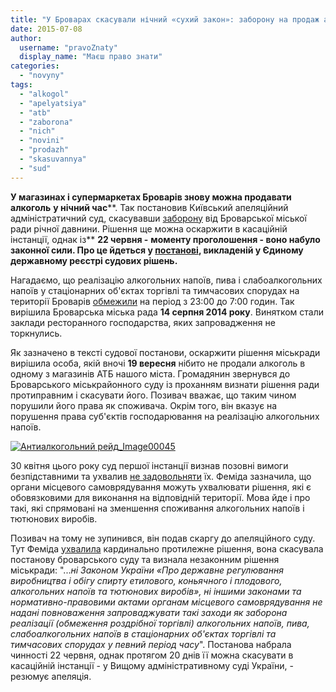 ```yaml
---
title: "У Броварах скасували нічний «сухий закон»: заборону на продаж алкоголю відмінив суд"
date: 2015-07-08
author: 
  username: "pravoZnaty"
  display_name: "Маєш право знати"
categories: 
  - "novyny"
tags: 
  - "alkogol"
  - "apelyatsiya"
  - "atb"
  - "zaborona"
  - "nich"
  - "novini"
  - "prodazh"
  - "skasuvannya"
  - "sud"
---
```


**У магазинах і супермаркетах Броварів знову можна продавати алкоголь** **у нічний час****. Так постановив Київський апеляційний адміністратичний суд, скасувавши [заборону](https://mpz.brovary.org/nichniy-suhiy-zakon-u-brovarah-komu-vlada-zaboronila-torguvati-spirtnim/) від Броварської міської ради річної давнини. Рішення ще можна оскаржити в касаційній інстанції, однак із** **22 червня -** **моменту проголошення - воно набуло законної сили. Про це йдеться у [постанові](http://www.reyestr.court.gov.ua/Review/45550071), викладеній у Єдиному державному реєстрі судових рішень.**

Нагадаємо, що реалізацію алкогольних напоїв, пива і слабоалкогольних напоїв у стаціонарних об'єктах торгівлі та тимчасових спорудах на території Броварів [обмежили](http://docs.brovary.org/p13072/14.08.2014/1285-46-06) на період з 23:00 до 7:00 годин. Так вирішила Броварська міська рада **14 серпня 2014 року**. Винятком стали заклади ресторанного господарства, яких запровадження не торкнулись.

Як зазначено в тексті судової постанови, оскаржити рішення міськради вирішила особа, якій вночі **19 вересня** нібито не продали алкоголь в одному з магазинів АТБ нашого міста. Громадянин звернувся до Броварського міськрайонного суду із проханням визнати рішення ради протиправним і скасувати його. Позивач вважає, що таким чином порушили його права як споживача. Окрім того, він вказує на порушення права суб'єктів господарювання на реалізацію алкогольних напоїв.

[![Антиалкогольний рейд_Image00045](https://mpz.brovary.org/wp-content/uploads/2015/06/Antyalkogolnyj-rejd_Image00045.jpg)](https://mpz.brovary.org/wp-content/uploads/2015/06/Antyalkogolnyj-rejd_Image00045.jpg)

30 квітня цього року суд першої інстанції визнав позовні вимоги безпідставними та ухвалив [не задовольняти](http://www.reyestr.court.gov.ua/Review/43924734) їх. Феміда зазначила, що органи місцевого самоврядування можуть ухвалювати рішення, які є обовязковими для виконання на відповідній території. Мова йде і про такі, які спрямовані на зменшення споживання алкогольних напоїв і тютюнових виробів.

Позивач на тому не зупинився, він подав скаргу до апеляційного суду. Тут Феміда [ухвалила](http://www.reyestr.court.gov.ua/Review/45550071) кардинально протилежне рішення, вона скасувала постанову броварського суду та визнала незаконним рішення міськради: "..._ні Законом України «Про державне регулювання виробництва і обігу спирту етилового, коньячного і плодового, алкогольних напоїв та тютюнових виробів», ні іншими законами та нормативно-правовими актами органам місцевого самоврядування не надані повноваження запроваджувати такі заходи як заборона реалізації (обмеження роздрібної торгівлі) алкогольних напоїв, пива, слабоалкогольних напоїв в стаціонарних об'єктах торгівлі та тимчасових спорудах у певний період часу_". Постанова набрала чинності 22 червня, однак протягом 20 днів її можна скасувати в касаційній інстанції - у Вищому адміністративному суді України, - резюмує апеляція.
